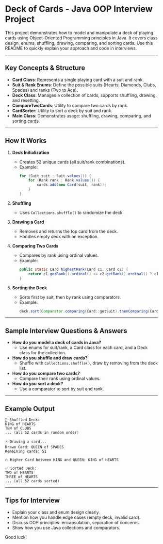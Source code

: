 # Deck of Cards - Java OOP Interview Project

This project demonstrates how to model and manipulate a deck of playing cards using Object-Oriented Programming principles in Java. It covers class design, enums, shuffling, drawing, comparing, and sorting cards. Use this README to quickly explain your approach and code in interviews.

---

## Key Concepts & Structure

- **Card Class**: Represents a single playing card with a suit and rank.
- **Suit & Rank Enums**: Define the possible suits (Hearts, Diamonds, Clubs, Spades) and ranks (Two to Ace).
- **Deck Class**: Manages a collection of cards, supports shuffling, drawing, and resetting.
- **CompareTwoCards**: Utility to compare two cards by rank.
- **CardSorter**: Utility to sort a deck by suit and rank.
- **Main Class**: Demonstrates usage: shuffling, drawing, comparing, and sorting cards.

---

## How It Works

1. **Deck Initialization**

   - Creates 52 unique cards (all suit/rank combinations).
   - Example:
     ```java
     for (Suit suit : Suit.values()) {
         for (Rank rank : Rank.values()) {
             cards.add(new Card(suit, rank));
         }
     }
     ```

2. **Shuffling**

   - Uses `Collections.shuffle()` to randomize the deck.

3. **Drawing a Card**

   - Removes and returns the top card from the deck.
   - Handles empty deck with an exception.

4. **Comparing Two Cards**

   - Compares by rank using ordinal values.
   - Example:
     ```java
     public static Card highestRank(Card c1, Card c2) {
         return c1.getRank().ordinal() >= c2.getRank().ordinal() ? c1 : c2;
     }
     ```

5. **Sorting the Deck**
   - Sorts first by suit, then by rank using comparators.
   - Example:
     ```java
     deck.sort(Comparator.comparing(Card::getSuit).thenComparing(Card::getRank));
     ```

---

## Sample Interview Questions & Answers

- **How do you model a deck of cards in Java?**
  - Use enums for suit/rank, a Card class for each card, and a Deck class for the collection.
- **How do you shuffle and draw cards?**
  - Shuffle with `Collections.shuffle()`, draw by removing from the deck list.
- **How do you compare two cards?**
  - Compare their rank using ordinal values.
- **How do you sort a deck?**
  - Use a comparator to sort by suit and rank.

---

## Example Output

```
🔀 Shuffled Deck:
KING of HEARTS
TEN of CLUBS
... (all 52 cards in random order)

🃏 Drawing a card...
Drawn Card: QUEEN of SPADES
Remaining cards: 51

🔥 Higher Card between KING and QUEEN: KING of HEARTS

✅ Sorted Deck:
TWO of HEARTS
THREE of HEARTS
... (all 52 cards sorted)
```

---

## Tips for Interview

- Explain your class and enum design clearly.
- Mention how you handle edge cases (empty deck, invalid card).
- Discuss OOP principles: encapsulation, separation of concerns.
- Show how you use Java collections and comparators.

Good luck!
